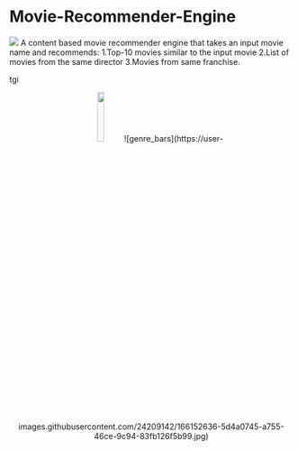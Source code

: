 # Movie-Recommender-Engine
![](https://media.giphy.com/media/3ohhwDMC187JqL69DG/giphy.gif)
A content based movie recommender engine that takes an input movie name and recommends:
    1.Top-10 movies similar to the input movie
    2.List of movies from the same director 
    3.Movies from same franchise.
    

tgi

<p align="center" width="100%">
    <img width="15%" src="https://media.giphy.com/media/3ohhwDMC187JqL69DG/giphy.gif"> 
![genre_bars](https://user-images.githubusercontent.com/24209142/166152636-5d4a0745-a755-46ce-9c94-83fb126f5b99.jpg)

